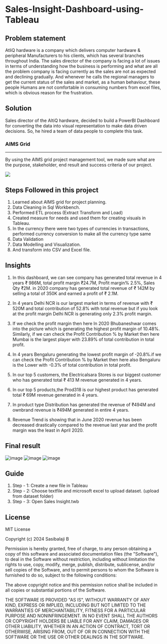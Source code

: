 # Sales-Insight-Dashboard-using-Tableau
## Problem statement

AtliQ hardware is a company which delivers computer hardware & peripheral 
Manufacturers to his clients, which has several branches throughout India. The sales director of the company is facing a lot of
issues in terms of understanding how the business is performing and what are all the problem company is
facing currently as the sales are not as expected and declining gradually. And whenever he calls the regional managers
to get the current status of the sales and market, as a human behaviour, these people 
Humans are not comfortable in consuming numbers from excel files, which is obvious reason for the frustration.

## Solution

Sales director of the AltiQ hardware, decided to build a PowerBI Dashboard for converting the data into 
visual representation to make data driven decisions. So, he hired a team of data people to complete this task.

### AIMS Grid

----
By using the AIMS grid project management tool, we made sure what are the purpose, stakeholder, end result 
and success criteria  of our project.

<img src ="https://github.com/NotRamm/Sales-Insight-Dashboard-using-Power-BI/blob/master/Screenshots/AIMS%20grid%20sales%20insights.jpg">

## Steps Followed in this project

1. Learned about AIMS grid for project planning.
2. Data Cleaning in Sql Workbench.
3. Performed ETL process (Extract Transform and Load)
4. Created measure for needs and used them for creating visuals in Tableau.
5. In the currency there were two types of currencies in transactions, performed currency conversion to make all the currency type same
6. Data Validation
7. Data Modelling and Visualization.
8. And transform into CSV and Excel file.

## Insights
  
1. In this dashboard, we can see company has generated total revenue in 4 years ₹ 986M, total profit margin ₹24.7M, Profit margin% 2.5%, Sales Qty ₹2M. in 2020 company has generated total revenue of ₹ 142M by selling a total of 350K and earned a profit of ₹ 2.1M.

2. In 4 years Delhi NCR is our largest market in terms of revenue with ₹ 520M and total contribution of 52.8% with total revenue but if you look at the profit margin Delhi NCR is generating only 2.3% profit margin.

3. If we check the profit margin then here In 2020 Bhubaneshwar comes into the picture which is generating the highest profit margin of 10.48%. Similarly, if we can check the Profit Contribution % by Market then here Mumbai is the largest player with 23.89% of total contribution in total profit.
4. In 4 years Bengaluru generating the lowest profit margin of -20.8%.if we can check the Profit Contribution % by Market then here also Bengaluru is the Lower with -0.3% of total contribution in total profit.

5. In our top 5 customers, the Electricalsara Stores is our biggest customer who has generated total ₹ 413 M revenue generated in 4 years.

6. In our top 5 products,the Prod318 is our highest product has generated total ₹ 69M revenue generated in 4 years.

7. In product type Distribution has generated the revenue of ₹494M and ownbrand revenue is ₹494M generated in entire 4 years.

8. Revenue Trend is showing that in June 2020 revenue has been decreased drastically compared to the revenue last year and the profit margin was the least in April 2020.

## Final result
![image](https://github.com/user-attachments/assets/ef15ad2a-d911-46df-b07f-9c2f5e7be7f0)
![image](https://github.com/user-attachments/assets/21b625c6-147b-4747-a139-ef5ac3aa81af)
![image](https://github.com/user-attachments/assets/9a809990-791b-4e65-a9ea-c5b95d0145d6)

## Guide
1. Step - 1: Create a new file in Tableau
2. Step - 2: Choose textfile and microsoft excel to upload dataset. (upload from dataset folder)
3. Step - 3: Open Sales Insight.twb

## License

MIT License

Copyright (c) 2024 Sasibalaji B

Permission is hereby granted, free of charge, to any person obtaining a copy of this software and associated documentation files (the "Software"), to deal in the Software without restriction, including without limitation the rights to use, copy, modify, merge, publish, distribute, sublicense, and/or sell copies of the Software, and to permit persons to whom the Software is furnished to do so, subject to the following conditions:

The above copyright notice and this permission notice shall be included in all copies or substantial portions of the Software.

THE SOFTWARE IS PROVIDED "AS IS", WITHOUT WARRANTY OF ANY KIND, EXPRESS OR IMPLIED, INCLUDING BUT NOT LIMITED TO THE WARRANTIES OF MERCHANTABILITY, FITNESS FOR A PARTICULAR PURPOSE AND NONINFRINGEMENT. IN NO EVENT SHALL THE AUTHORS OR COPYRIGHT HOLDERS BE LIABLE FOR ANY CLAIM, DAMAGES OR OTHER LIABILITY, WHETHER IN AN ACTION OF CONTRACT, TORT OR OTHERWISE, ARISING FROM,
OUT OF OR IN CONNECTION WITH THE SOFTWARE OR THE USE OR OTHER DEALINGS IN THE SOFTWARE.
